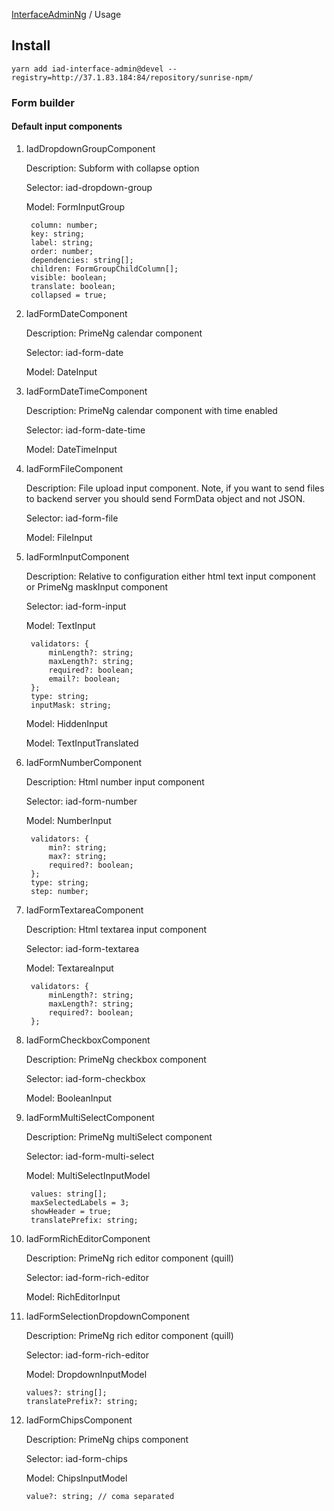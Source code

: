 [InterfaceAdminNg](../README.md) / Usage

## Install

```
yarn add iad-interface-admin@devel --registry=http://37.1.83.184:84/repository/sunrise-npm/
```

### Form builder

#### Default input components

1. IadDropdownGroupComponent
  
    Description: Subform with collapse option
    
    Selector: iad-dropdown-group
    
    Model: FormInputGroup
    
        column: number;
        key: string;
        label: string;
        order: number;
        dependencies: string[];
        children: FormGroupChildColumn[];
        visible: boolean;
        translate: boolean;
        collapsed = true;
    
2. IadFormDateComponent

    Description: PrimeNg calendar component
    
    Selector: iad-form-date
    
    Model: DateInput
    
3. IadFormDateTimeComponent

    Description: PrimeNg calendar component with time enabled
    
    Selector: iad-form-date-time
    
    Model: DateTimeInput
    
4. IadFormFileComponent

    Description: File upload input component. Note, if you want to send files to backend server you should send FormData object and not JSON. 
    
    Selector: iad-form-file
    
    Model: FileInput
    
5. IadFormInputComponent

    Description: Relative to configuration either html text input component or PrimeNg maskInput component
    
    Selector: iad-form-input
    
    Model: TextInput
      
        validators: {
            minLength?: string;
            maxLength?: string;
            required?: boolean;
            email?: boolean;
        };
        type: string;
        inputMask: string;
        
    Model: HiddenInput
    
    Model: TextInputTranslated 
    
6. IadFormNumberComponent

    Description: Html number input component
    
    Selector: iad-form-number
    
    Model: NumberInput
    
        validators: {
            min?: string;
            max?: string;
            required?: boolean;
        };
        type: string;
        step: number;
    
7. IadFormTextareaComponent

    Description: Html textarea input component
    
    Selector: iad-form-textarea
    
    Model: TextareaInput
    
        validators: {
            minLength?: string;
            maxLength?: string;
            required?: boolean;
        };

8. IadFormCheckboxComponent

    Description: PrimeNg checkbox component
    
    Selector: iad-form-checkbox
    
    Model: BooleanInput
    
9. IadFormMultiSelectComponent

    Description: PrimeNg multiSelect component
    
    Selector: iad-form-multi-select
    
    Model: MultiSelectInputModel
    
        values: string[];
        maxSelectedLabels = 3;
        showHeader = true;
        translatePrefix: string;

10. IadFormRichEditorComponent

    Description: PrimeNg rich editor component (quill)
    
    Selector: iad-form-rich-editor
    
    Model: RichEditorInput
    
11. IadFormSelectionDropdownComponent

    Description: PrimeNg rich editor component (quill)
    
    Selector: iad-form-rich-editor
    
    Model: DropdownInputModel
    
        values?: string[];
        translatePrefix?: string;

12. IadFormChipsComponent

    Description: PrimeNg chips component
    
    Selector: iad-form-chips
    
    Model: ChipsInputModel
    
        value?: string; // coma separated
